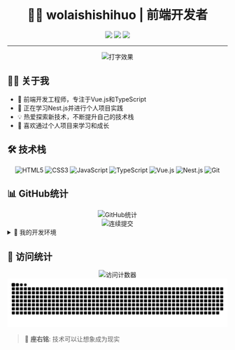 <h1 align="center">👨‍💻 wolaishishihuo | 前端开发者</h1>
<p align="center">
  <img src="https://img.shields.io/badge/Focus-Frontend%20Development-blue" />
  <img src="https://img.shields.io/badge/Learning-Nest.js-red" />
  <img src="https://img.shields.io/badge/Love-Coding-green" />
</p>

---

<div align="center">
<img src="https://readme-typing-svg.herokuapp.com?font=Fira+Code&pause=1000&color=2F81F7&center=true&vCenter=true&random=false&width=435&lines=%E5%89%8D%E7%AB%AF%E5%BC%80%E5%8F%91%E8%80%85+%7C+Vue+%2B+TS+%E7%88%B1%E5%A5%BD%E8%80%85;%E6%AD%A3%E5%9C%A8%E5%AD%A6%E4%B9%A0+Nest.js+%E5%85%A8%E6%A0%88%E5%BC%80%E5%8F%91" alt="打字效果" />
</div>

## 👨‍💻 关于我

- 🔭 前端开发工程师，专注于Vue.js和TypeScript
- 🌱 正在学习Nest.js并进行个人项目实践
- 💡 热爱探索新技术，不断提升自己的技术栈
- 🚀 喜欢通过个人项目来学习和成长

## 🛠️ 技术栈

<div align="center">
<img src="https://img.shields.io/badge/HTML5-E34F26?style=for-the-badge&logo=html5&logoColor=white" alt="HTML5" />
<img src="https://img.shields.io/badge/CSS3-1572B6?style=for-the-badge&logo=css3&logoColor=white" alt="CSS3" />
<img src="https://img.shields.io/badge/JavaScript-F7DF1E?style=for-the-badge&logo=javascript&logoColor=black" alt="JavaScript" />
<img src="https://img.shields.io/badge/TypeScript-3178C6?style=for-the-badge&logo=typescript&logoColor=white" alt="TypeScript" />
<img src="https://img.shields.io/badge/Vue.js-4FC08D?style=for-the-badge&logo=vue.js&logoColor=white" alt="Vue.js" />
<img src="https://img.shields.io/badge/Nest.js-E0234E?style=for-the-badge&logo=nestjs&logoColor=white" alt="Nest.js" />
<img src="https://img.shields.io/badge/Git-F05032?style=for-the-badge&logo=git&logoColor=white" alt="Git" />
</div>

## 📊 GitHub统计

<div align="center">
<img src="https://github-readme-stats.vercel.app/api?username=wolaishishihuo&show_icons=true&theme=vue-dark&hide_border=true&locale=cn" alt="GitHub统计" />
</div>

<div align="center">
<img src="https://github-readme-streak-stats.herokuapp.com/?user=wolaishishihuo&theme=vue-dark&hide_border=true&locale=zh" alt="连续提交" />
</div>

<details>
<summary>🔧 我的开发环境</summary>

```bash
OS: Windows 11 / macOS
Editor: VSCode
Terminal: Windows Terminal / iTerm2
Browser: Chrome
```
</details>

## 👀 访问统计

<div align="center">
<img src="https://visitor-badge.laobi.icu/badge?page_id=wolaishishihuo.wolaishishihuo" alt="访问计数器"/>
</div>

<div align="center">
<img src="https://raw.githubusercontent.com/platane/snk/output/github-contribution-grid-snake.svg" alt="贪吃蛇贡献图" />
</div>

> 🌟 **座右铭**: 技术可以让想象成为现实
